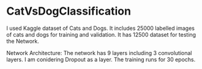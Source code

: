 # CatVsDogClassification

I used Kaggle dataset of Cats and Dogs. It includes 25000 labelled images of cats and dogs for training and validation. It has 12500 dataset for testing the Network. 

Network Architecture: The network has 9 layers including 3 convolutional layers. I am conidering Dropout as a layer. The training runs for 30 epochs. 

